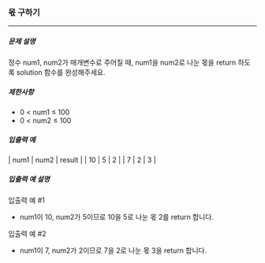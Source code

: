 ### 몫 구하기

---

##### 문제 설명

정수 num1, num2가 매개변수로 주어질 때, num1을 num2로 나눈 몫을 return 하도록 solution 함수를 완성해주세요.

##### 제한사항

- 0 < num1 ≤ 100
- 0 < num2 ≤ 100

##### 입출력 예

| num1 | num2 | result |
| 10 | 5 | 2 |
| 7 | 2 | 3 |

##### 입출력 예 설명

입출력 예 #1

- num1이 10, num2가 5이므로 10을 5로 나눈 몫 2를 return 합니다.

입출력 예 #2

- num1이 7, num2가 2이므로 7을 2로 나눈 몫 3을 return 합니다.
